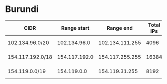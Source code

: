 # Burundi

CIDR               | Range start     | Range end       | Total IPs  | Assign date | Owner
------------------ | --------------- | --------------- | ---------- | ----------- | -----
102.134.96.0/20    | 102.134.96.0    | 102.134.111.255 | 4096       | 2018-07-20  | 
154.117.192.0/18   | 154.117.192.0   | 154.117.255.255 | 16384      | 2015-04-23  | 
154.119.0.0/19     | 154.119.0.0     | 154.119.31.255  | 8192       | 2014-09-29  | 
